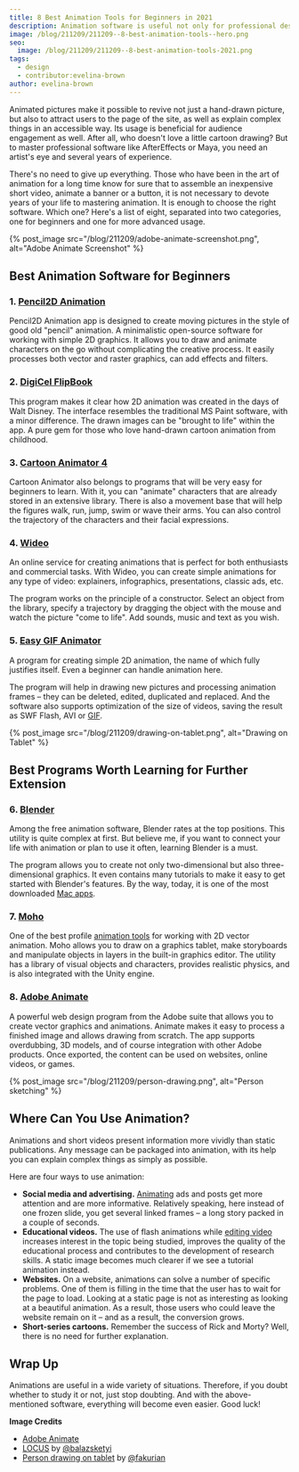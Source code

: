 ```yaml
---
title: 8 Best Animation Tools for Beginners in 2021
description: Animation software is useful not only for professional designers but also for ordinary users. It is impossible to doubt their relevance. Only one question remains open – which application to choose?
image: /blog/211209/211209--8-best-animation-tools--hero.png
seo:
  image: /blog/211209/211209--8-best-animation-tools-2021.png
tags:
  - design
  - contributor:evelina-brown
author: evelina-brown
---
```


Animated pictures make it possible to revive not just a hand-drawn picture, but also to attract users to the page of the site, as well as explain complex things in an accessible way. Its usage is beneficial for audience engagement as well. After all, who doesn't love a little cartoon drawing? But to master professional software like AfterEffects or Maya, you need an artist's eye and several years of experience.

There's no need to give up everything. Those who have been in the art of animation for a long time know for sure that to assemble an inexpensive short video, animate a banner or a button, it is not necessary to devote years of your life to mastering animation. It is enough to choose the right software. Which one? Here's a list of eight, separated into two categories, one for beginners and one for more advanced usage.

{% post_image
    src="/blog/211209/adobe-animate-screenshot.png",
    alt="Adobe Animate Screenshot" %}

## Best Animation Software for Beginners

### 1. [Pencil2D Animation](https://www.pencil2d.org/)

Pencil2D Animation app is designed to create moving pictures in the style of good old "pencil" animation. A minimalistic open-source software for working with simple 2D graphics. It allows you to draw and animate characters on the go without complicating the creative process. It easily processes both vector and raster graphics, can add effects and filters.

### 2. [DigiCel FlipBook](https://digicel.net/)

This program makes it clear how 2D animation was created in the days of Walt Disney. The interface resembles the traditional MS Paint software, with a minor difference. The drawn images can be "brought to life" within the app. A pure gem for those who love hand-drawn cartoon animation from childhood.

### 3. [Cartoon Animator 4](https://www.reallusion.com/cartoon-animator/)

Cartoon Animator also belongs to programs that will be very easy for beginners to learn. With it, you can "animate" characters that are already stored in an extensive library. There is also a movement base that will help the figures walk, run, jump, swim or wave their arms. You can also control the trajectory of the characters and their facial expressions.

### 4. [Wideo](https://wideo.co/)

An online service for creating animations that is perfect for both enthusiasts and commercial tasks. With Wideo, you can create simple animations for any type of video: explainers, infographics, presentations, classic ads, etc.

The program works on the principle of a constructor. Select an object from the library, specify a trajectory by dragging the object with the mouse and watch the picture "come to life". Add sounds, music and text as you wish.

### 5. [Easy GIF Animator](https://www.easygifanimator.net/)

A program for creating simple 2D animation, the name of which fully justifies itself. Even a beginner can handle animation here.

The program will help in drawing new pictures and processing animation frames – they can be deleted, edited, duplicated and replaced. And the software also supports optimization of the size of videos, saving the result as SWF Flash, AVI or [GIF](/blog/when-to-use-jpgs-pngs-and-gifs-on-the-web/).

{% post_image
    src="/blog/211209/drawing-on-tablet.png",
    alt="Drawing on Tablet" %}

## Best Programs Worth Learning for Further Extension

### 6. [Blender](https://www.blender.org/)

Among the free animation software, Blender rates at the top positions. This utility is quite complex at first. But believe me, if you want to connect your life with animation or plan to use it often, learning Blender is a must.

The program allows you to create not only two-dimensional but also three-dimensional graphics. It even contains many tutorials to make it easy to get started with Blender's features. By the way, today, it is one of the most downloaded [Mac apps](/blog/5-essential-mac-apps/).

### 7. [Moho](https://moho.lostmarble.com/)

One of the best profile [animation tools](https://www.creativebloq.com/features/top-animation-tools-for-digital-artists) for working with 2D vector animation. Moho allows you to draw on a graphics tablet, make storyboards and manipulate objects in layers in the built-in graphics editor. The utility has a library of visual objects and characters, provides realistic physics, and is also integrated with the Unity engine.

### 8. [Adobe Animate](https://www.adobe.com/products/animate.html)

A powerful web design program from the Adobe suite that allows you to create vector graphics and animations. Animate makes it easy to process a finished image and allows drawing from scratch. The app supports overdubbing, 3D models, and of course integration with other Adobe products. Once exported, the content can be used on websites, online videos, or games.

{% post_image
    src="/blog/211209/person-drawing.png",
    alt="Person sketching" %}

## Where Can You Use Animation?

Animations and short videos present information more vividly than static publications. Any message can be packaged into animation, with its help you can explain complex things as simply as possible.

Here are four ways to use animation:

- **Social media and advertising.** [Animating](/blog/animated-dot-background-canvas/) ads and posts get more attention and are more informative. Relatively speaking, here instead of one frozen slide, you get several linked frames – a long story packed in a couple of seconds.
- **Educational videos.** The use of flash animations while [editing video](https://www.movavi.com/videoeditor/) increases interest in the topic being studied, improves the quality of the educational process and contributes to the development of research skills. A static image becomes much clearer if we see a tutorial animation instead.
- **Websites.** On a website, animations can solve a number of specific problems. One of them is filling in the time that the user has to wait for the page to load. Looking at a static page is not as interesting as looking at a beautiful animation. As a result, those users who could leave the website remain on it – and as a result, the conversion grows.
- **Short-series cartoons.** Remember the success of Rick and Morty? Well, there is no need for further explanation.

## Wrap Up

Animations are useful in a wide variety of situations. Therefore, if you doubt whether to study it or not, just stop doubting. And with the above-mentioned software, everything will become even easier. Good luck!

**Image Credits**

- [Adobe Animate](https://www.adobe.com/products/animate.html)
- [LOCUS](https://unsplash.com/photos/byoBbHSlP5U) by [@balazsketyi](https://unsplash.com/@balazsketyi)
- [Person drawing on tablet](https://unsplash.com/photos/jBif-dovsTQ) by [@fakurian](https://unsplash.com/@fakurian)
